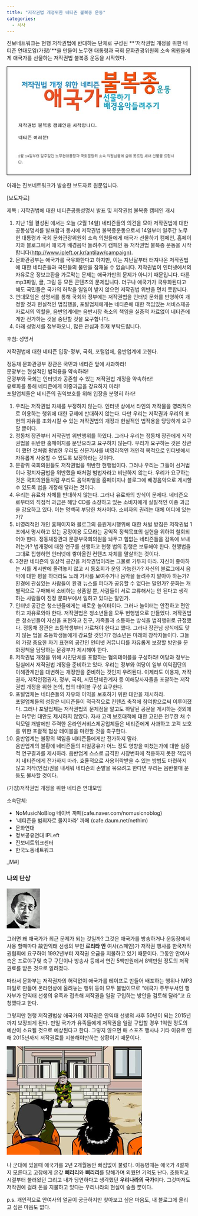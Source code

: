 ```yaml
---
title: "저작권법 개정위한 네티즌 불복종 운동"
categories:
  - 시사
---
```


진보네트워크는 현행 저작권법에 반대하는 단체로 구성된 **'저작권법 개정을 위한 네티즌 연대모임(가칭)'**을 만들어 노무현 대통령과 국회 문화관광위원회 소속 의원들에게 애국가를 선물하는 저작권법 불복종 운동을 시작했다.  

![](/assets/images/posts/2005/02/ek200000000076.jpg)

아래는 진보네트워크가 발송한 보도자료 원문입니다.  
  
[보도자료]

제목 : 저작권법에 대한 네티즌공동성명서 발표 및 저작권법 불복종 캠페인 개시  

1. 지난 1월 결성된 에서는 오늘 (2월 14일) 네티즌들의 의견을 모아 저작권법에 대한 공동성명서를 발표함과 동시에 저작권법 불복종운동으로서 14일부터 일주간 노무현 대통령과 국회 문화관광위원회 소속 의원들에게 애국가 선물하기 캠페인, 홈페이지와 블로그에서 애국가 배경음악 들려주기 캠페인 등 저작권법 불복종 운동을 시작합니다(http://www.ipleft.or.kr/antilaw/campaign).  
1. 문화관광부는 애국가를 국유화한다고 하지만, 이는 지난달부터 터져나온 저작권법에 대한 네티즌들과 국민들의 불만을 잠재울 수 없습니다. 저작권법이 인터넷에서의 자유로운 정보교환을 가로막는 문제는 애국가만의 문제가 아니기 때문입니다. 다른 mp3파일, 글, 그림 등 모든 콘텐츠의 문제입니다. 더구나 애국가가 국유화된다고 해도 국민들은 국가의 허락을 일일이 받지 않으면 저작권법 위반을 면치 못합니다.  
1. 연대모임은 성명서를 통해 국회와 정부에는 저작권법을 인터넷 문화를 반영하여 개정할 것과 현실적인 법집행을, 포털업체에게는 네티즌에 대한 책임있는 서비스제공자로서의 역할을, 음반업계에는 음반시장 축소의 책임을 실증적 자료없이 네티즌에게만 전가하는 것을 중단할 것을 요구합니다.  
1. 아래 성명서를 첨부하오니, 많은 관심과 취재 부탁드립니다.  

후첨: 성명서  
  
저작권법에 대한 네티즌 입장-정부, 국회, 포털업체, 음반업계에 고한다.  
  
정동채 문화관광부 장관은 국민과 네티즌 앞에 사과하라!  
문광부는 현실적인 법적용을 약속하라!  
문광부와 국회는 인터넷과 공존할 수 있는 저작권법 개정을 약속하라!  
유료화를 통해 네티즌에게 이중과금을 강요하지 마라!  
포털업체들은 네티즌의 권익보호를 위해 입장을 분명히 하라!  
  
  
1. 우리는 저작권법 자체를 부정하지 않는다. 인터넷 상에서 타인의 저작물을 영리적으로 이용하는 행위에 대한 규제에 반대하지 않는다. 다만 우리는 저작권과 우리의 표현의 자유를 조화시킬 수 있는 저작권법의 개정과 현실적인 법적용을 당당하게 요구할 뿐이다.  
1. 정동채 장관부터 저작권법 위반행위를 하였다. 그러나 우리는 정동채 장관에게 저작권법을 위반한 홈페이지를 문닫으라고 요구하지 않는다. 우리가 요구하는 것은 장관이 했던 것처럼 평범한 우리도 신문기사를 비영리적인 개인적 목적으로 인터넷에서 자유롭게 사용할 수 있도록 보장하라는 것이다.  
1. 문광위 국회의원들도 저작권법을 위반한 현행범이다. 그러나 우리는 그들이 선거법이나 정치자금법을 위반했을 때처럼 범법자라고 비난하지 않는다. 우리가 요구하는 것은 국회의원들처럼 우리도 음악파일을 홈페이지나 블로그에 배경음악으로 게시할 수 있도록 법을 개정해 달라는 것이다.  
1. 우리는 유료화 자체를 반대하지 않는다. 그러나 유료화의 방식이 문제다. 네티즌으로부터의 직접적 과금은 해당 CD를 소장하고 있는 소비자에게 실질적인 이중 과금을 강요하고 있다. 이는 명백히 부당한 처사이다. 소비자의 권리는 대체 어디에 있는가?  
1. 비영리적인 개인 홈페이지와 블로그의 음원게시행위에 대한 처벌 방침은 저작권법 1조에서 명시하고 있는 공정이용 도모라는 공익적 정책목표의 실현을 위하여 철회되어야 한다. 정동채장관과 문광부국회의원을 놔두고 힘없는 네티즌들을 감옥에 보내려는가? 법개정에 대한 연구를 선행하고 현행 법의 집행은 보류해야 한다. 현행법을 그대로 집행하면 인터넷에 쌓아올린 컨텐츠 자체를 말살하는 것이다.  
1. 3천만 네티즌의 일상적 공간을 저작권법이라는 그물로 가두지 마라. 자신이 좋아하는 시를 게시판에 올려놓지 않고 시 동호회가 운영 가능한가? 자신의 블로그에서 음악에 대한 평을 하더라도 노래 가사를 보여주거나 음악을 들려주지 말아야 하는가? 환경에 관심있는 사람들이 환경 뉴스를 퍼다가 공유할 수 없다는 말인가? 문화는 개별적으로 구매해서 소비하는 상품일 뿐, 사람들이 서로 교류해서는 안 된다고 생각하는 사람들이 진정 문화부에서 일하고 있다는 말인가.  
1. 인터넷 공간은 청소년들에게는 새로운 놀이터이다. 그러나 놀이터는 안전하고 편안하고 자유로와야 한다. 저작권법은 청소년들을 모두 현행범으로 만들었다. 저작권법은 청소년들이 자신을 표현하고 친구, 가족들과 소통하는 방식을 범죄행위로 규정했다. 정동채 장관은 초등학생부터 가르쳐야 한다고 했다. 그러나 장관님 상식에도 맞지 않는 법을 초등학생들에게 강요할 것인가? 청소년은 미래의 창작자들이다. 그들의 가장 중요한 자기 표현의 공간인 인터넷 커뮤니티를 자유롭게 보장할 방안을 문화정책을 담당하는 문광부가 제시해야 한다.  
1. 저작권법 개정을 위해 시민단체를 포함하는 협의테이블을 구성하라! 여당과 정부는 밀실에서 저작권법 개정을 준비하고 있다. 우리는 정부와 여당이 일부 이익집단의 이해관계만을 대변하는 개정안을 준비하는 것인지 우려된다. 이제라도 이용자, 저작권자, 저작인접권자, 정부, 국회, 시민단체관계자 등 이해당사자들을 포괄하는 저작권법 개정을 위한 논의, 협의 테이블 구성 요구한다.  
1. 포털업체는 네티즌들의 자유와 이익을 보호하기 위한 대안을 제시하라.  
포털업체들의 성장은 네티즌들이 적극적으로 컨텐츠 축적에 참여함으로써 이루어졌다. 그러나 포털업체는 저작권법의 문제점을 알고도 하달된 공문을 게시하는 것외에는 아무런 대안도 제시하지 않았다. 자사 고객 보호대책에 대한 고민은 전무한 채 수익모델 개발에만 주력한 온라인서비스제공업체들은 네티즌에게 사과하고 고객 보호를 위한 포괄적 협상 테이블을 마련할 것을 촉구한다.  
1. 음반업계는 불황의 책임을 네티즌들에게만 전가하지 말라.  
음반업계의 불황에 네티즌들의 파일공유가 어느 정도 영향을 미쳤는가에 대한 실증적 연구결과를 제시하라. 음반업계 스스로 급격한 시장변화에 적응하지 못한 책임까지 네티즌에게 전가하지 마라. 효율적으로 사용허락받을 수 있는 방법도 마련하지 않고 저작(인접)권을 내세워 네티즌의 손발을 묶으려고 한다면 우리는 음반불매 운동도 불사할 것이다.  
  
(가칭)저작권법 개정을 위한 네티즌 연대모임  
  
소속단체:  
- NoMusicNoBlog 네이버 까페(cafe.naver.com/nomusicnoblog)  
- '네티즌을 범죄자로 몰지마라' 까페 (cafe.daum.net/nethim)  
- 문화연대  
- 정보공유연대 IPLeft  
- 진보네트워크센터  
- 한국노동네트워크

_M#]  

### 나의 단상 

![](/assets/images/posts/2005/02/ek200000000077.jpg)

그러면 왜 애국가가 최근 문제가 되는 것일까? 그것은 애국가를 방송하거나 운동장에서 사용 할때마다 故안익태 선생의 부인 **로리타 안** 여사(스페인)가 저작권 행사를 한국저작권협회에 요구하여 1992년부터 저작권 요금을 지불하고 있기 때문이다. 그동안 안여사측은 프로야구및 축구 구단이나 방송사 등에서 연간 5백만원에서 8백만원 정도의 저작권료를 받은 것으로 알려졌다.  
  
따라서 문화부는 저작권자의 허락없이 애국가를 테이프로 만들어 배포하는 행위나 MP3 파일로 만들어 온라인상에 올려놓는 행위 등이 모두 불법이므로 “애국가 주무부서인 행자부가 안익태 선생의 유족과 접촉해 저작권을 일괄 구입하는 방안을 검토해 달라”고 요청했다고 한다.  
  
그렇지만 현행 저작권법상 애국가의 저작권은 안익태 선생의 사후 50년이 되는 2015년까지 보장되게 된다. 만일 국가가 유족들에게 저작권을 일괄 구입할 경우 1억원 정도의 예산이 소요될 것으로 예상된다고 한다. 그렇지 않으면 매 스포츠 행사나 기타 이유로 인해 2015년까지 저작권료를 지불해야만하는 상황이기 때문이다.  
  
![](/assets/images/posts/2005/02/fk200000000074.jpg)

나 군대에 있을때 애국가를 2년 2개월동안 빠짐없이 불렀다. 이등병때는 애국가 4절까지 모른다고 고참에게 온갖 **삐리리**와 **삐리리**를 당해가며 외웠던 기억도 난다. 초등학교 시절부터 불러왔던 그리고 내가 당연하다고 생각했던 **우리나라의 국가**이다. 그것마저도 저작권에 걸려 돈을 지불하고 있다는 우리나라의 현실이 슬플 뿐이다.  
  
  
p.s. 개인적으로 안여사의 얼굴이 궁금하지만 찾아보고 싶은 마음도, 내 블로그에 올리고 싶은 마음도 없다.
